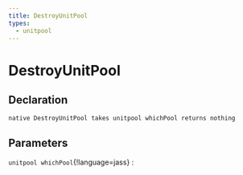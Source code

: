 ```yaml
---
title: DestroyUnitPool
types:
  - unitpool
---
```


# DestroyUnitPool

## Declaration

```jass
native DestroyUnitPool takes unitpool whichPool returns nothing
```

## Parameters
`unitpool whichPool`{!language=jass}
: 
